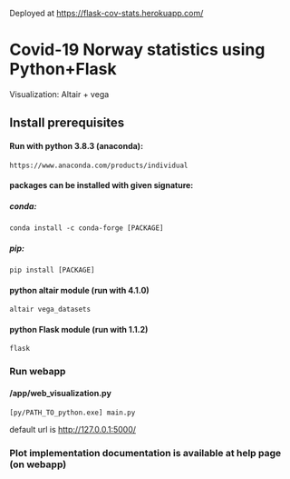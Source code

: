 
Deployed at https://flask-cov-stats.herokuapp.com/
# Covid-19 Norway statistics using Python+Flask
Visualization: Altair + vega
## Install prerequisites
#### Run with python 3.8.3 (anaconda):
	https://www.anaconda.com/products/individual
	
#### packages can be installed with given signature:
##### conda:
	conda install -c conda-forge [PACKAGE]
##### pip:
	pip install [PACKAGE]



#### python altair module (run with 4.1.0)
	altair vega_datasets
#### python Flask module (run with 1.1.2)
	flask
    
### Run webapp
#### /app/web_visualization.py
	[py/PATH_TO_python.exe] main.py
default url is http://127.0.0.1:5000/
### Plot implementation documentation is available at help page (on webapp)








